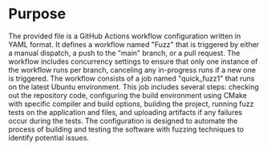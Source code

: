 # Purpose
The provided file is a GitHub Actions workflow configuration written in YAML format. It defines a workflow named "Fuzz" that is triggered by either a manual dispatch, a push to the "main" branch, or a pull request. The workflow includes concurrency settings to ensure that only one instance of the workflow runs per branch, canceling any in-progress runs if a new one is triggered. The workflow consists of a job named "quick_fuzz1" that runs on the latest Ubuntu environment. This job includes several steps: checking out the repository code, configuring the build environment using CMake with specific compiler and build options, building the project, running fuzz tests on the application and files, and uploading artifacts if any failures occur during the tests. The configuration is designed to automate the process of building and testing the software with fuzzing techniques to identify potential issues.
